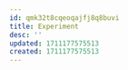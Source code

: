 ```yaml
---
id: qmk32t8cqeoqajfj8q8buvi
title: Experiment
desc: ''
updated: 1711177575513
created: 1711177575513
---
```

